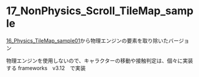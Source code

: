 # 17_NonPhysics_Scroll_TileMap_sample

[16_Physics_TileMap_sample01]()から物理エンジンの要素を取り除いたバージョン

物理エンジンを使用しないので、キャラクターの移動や接触判定は、個々に実装する
frameworks　v3.12　で実装
